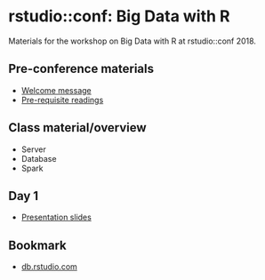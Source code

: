 
rstudio::conf: Big Data with R
==============================

Materials for the workshop on Big Data with R at rstudio::conf 2018.

Pre-conference materials
------------------------

-   [Welcome message](preconf/welcome.md)
-   [Pre-requisite readings](preconf/readings.md)

Class material/overview
-----------------------

-   Server
-   Database
-   Spark

Day 1
-----

-   [Presentation slides](docs/bigdataclass.pdf)

Bookmark
--------

-   [db.rstudio.com](http://db.rstudio.com)
